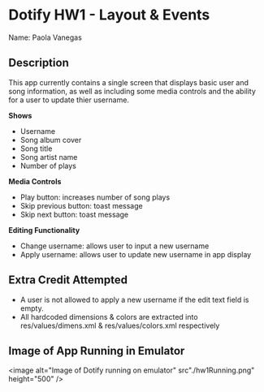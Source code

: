 # Dotify HW1 - Layout & Events
Name: Paola Vanegas

## Description
This app currently contains a single screen that displays basic user and song information, as well as including some media controls and the ability for a user to update thier username. 

**Shows**
- Username
- Song album cover
- Song title 
- Song artist name
- Number of plays 

**Media Controls**
- Play button: increases number of song plays
- Skip previous button: toast message 
- Skip next button: toast message

**Editing Functionality**
- Change username: allows user to input a new username 
- Apply username: allows user to update new username in app display

## Extra Credit Attempted
- A user is not allowed to apply a new username if the edit text field is empty.
- All hardcoded dimensions & colors are extracted into res/values/dimens.xml & res/values/colors.xml
respectively

## Image of App Running in Emulator
<image alt="Image of Dotify running on emulator" src"./hw1Running.png" height="500" />
